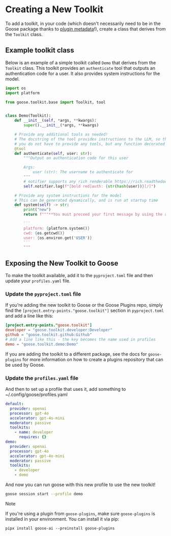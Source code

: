 # Creating a New Toolkit

To add a toolkit, in your code (which doesn't necessarily need to be in the Goose package thanks to [plugin metadata][plugin]!), create a class that derives from the `Toolkit` class.

## Example toolkit class
Below is an example of a simple toolkit called `Demo` that derives from the `Toolkit` class. This toolkit provides an `authenticate` tool that outputs an authentication code for a user. It also provides system instructions for the model. 
```python
import os
import platform

from goose.toolkit.base import Toolkit, tool


class Demo(Toolkit):
    def __init__(self, *args, **kwargs):
        super().__init__(*args, **kwargs)

    # Provide any additional tools as needed!
    # The docstring of the tool provides instructions to the LLM, so they are important to tune
    # you do not have to provide any tools, but any function decorated with @tool will be available
    @tool
    def authenticate(self, user: str):
        """Output an authentication code for this user

        Args:
            user (str): The username to authenticate for
        """
        # notifier supports any rich renderable https://rich.readthedocs.io/en/stable/introduction.html#quick-start
        self.notifier.log(f"[bold red]auth: {str(hash(user))}[/]")

    # Provide any system instructions for the model
    # This can be generated dynamically, and is run at startup time
    def system(self) -> str:
        print("new")
        return f"""**You must preceed your first message by using the authenticate tool for the current user**

        ```
        platform: {platform.system()}
        cwd: {os.getcwd()}
        user: {os.environ.get('USER')}
        ```
        """
```

## Exposing the New Toolkit to Goose

To make the toolkit available, add it to the `pyproject.toml` file and then update your `profiles.yaml` file.

### Update the `pyproject.toml` file
If you're adding the new toolkit to Goose or the Goose Plugins repo, simply find the `[project.entry-points."goose.toolkit"]` section in `pyproject.toml` and add a line like this:
```toml
[project.entry-points."goose.toolkit"]
developer = "goose.toolkit.developer:Developer"
github = "goose.toolkit.github:Github"
# Add a line like this - the key becomes the name used in profiles
demo = "goose.toolkit.demo:Demo"
```

If you are adding the toolkit to a different package, see the docs for `goose-plugins` for more information on how to create a plugins repository that can be used by Goose.

### Update the `profiles.yaml` file
And then to set up a profile that uses it, add something to ~/.config/goose/profiles.yaml
```yaml
default:
  provider: openai
  processor: gpt-4o
  accelerator: gpt-4o-mini
  moderator: passive
  toolkits:
    - name: developer
      requires: {}
demo:
  provider: openai
  processor: gpt-4o
  accelerator: gpt-4o-mini
  moderator: passive
  toolkits:
    - developer
    - demo
```

And now you can run goose with this new profile to use the new toolkit!

```sh
goose session start --profile demo
```

> [!NOTE]
> If you're using a plugin from `goose-plugins`, make sure `goose-plugins` is installed in your environment. You can install it via pip: 
> 
> `pipx install goose-ai --preinstall goose-plugins`

[plugin]: https://packaging.python.org/en/latest/guides/creating-and-discovering-plugins/#using-package-metadata
[goose-plugins]: https://github.com/square/goose-plugins
